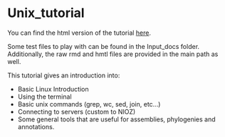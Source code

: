 # Unix_tutorial

You can find the html version of the tutorial [here](https://ndombrowski.github.io/Unix_tutorial).

Some test files to play with can be found in the Input_docs folder. 
Additionally, the raw rmd and hmtl files are provided in the main path as well.

This tutorial gives an introduction into:

- Basic Linux Introduction
- Using the terminal
- Basic unix commands (grep, wc, sed, join, etc...)
- Connecting to servers (custom to NIOZ)
- Some general tools that are useful for assemblies, phylogenies and annotations.
